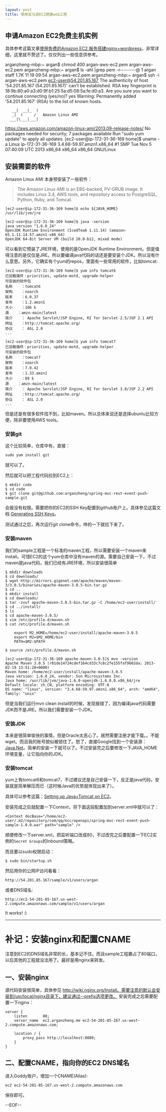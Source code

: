 ```yaml
---
layout: post
title: 使用亚马逊EC2搭建web工程
---
```



申请Amazon EC2免费主机实例
------------------------

具体参考这篇文章[使用免费的Amazon EC2 服务搭建nginx+wordpress](http://www.hiyangqi.com/linux/use-amazon-ec2-and-nginx-to-launch-wordpress.html)，非常详细，这里就不赘述了。仅仅列出一些信息供参考。


arganzheng-mbp:~ argan$ chmod 400 argan-aws-ec2.pem argan-aws-ec2.pem 
arganzheng-mbp:~ argan$ ls -ahl |grep pem
-r--------@  1 argan  staff   1.7K 11 19 09:54 argan-aws-ec2.pem
arganzheng-mbp:~ argan$ ssh -i argan-aws-ec2.pem ec2-user@54.201.85.167
The authenticity of host '54.201.85.167 (54.201.85.167)' can't be established.
RSA key fingerprint is 18:9b:80:a0:a3:d0:9f:b1:25:5a:d5:08:5a:fe:d0:a3.
Are you sure you want to continue connecting (yes/no)? yes
Warning: Permanently added '54.201.85.167' (RSA) to the list of known hosts.

       __|  __|_  )
       _|  (     /   Amazon Linux AMI
      ___|\___|___|

https://aws.amazon.com/amazon-linux-ami/2013.09-release-notes/
No packages needed for security; 7 packages available
Run "sudo yum update" to apply all updates.
[ec2-user@ip-172-31-36-169 home]$ uname -a
Linux ip-172-31-36-169 3.4.68-59.97.amzn1.x86_64 #1 SMP Tue Nov 5 07:40:09 UTC 2013 x86_64 x86_64 x86_64 GNU/Linux


安装需要的软件
------------


Amazon Linux AMI 本身预安装了一些软件：

> The Amazon Linux AMI is an EBS-backed, PV-GRUB image. It includes Linux 3.4, AWS tools, and repository access to PostgreSQL, Python, Ruby, and Tomcat.


	[ec2-user@ip-172-31-36-169 home]$ echo ${JAVA_HOME}
	/usr/lib/jvm/jre

	[ec2-user@ip-172-31-36-169 home]$ java -version
	java version "1.6.0_24"
	OpenJDK Runtime Environment (IcedTea6 1.11.14) (amazon-65.1.11.14.57.amzn1-x86_64)
	OpenJDK 64-Bit Server VM (build 20.0-b12, mixed mode)


可以看到它预装了JRE环境，使用的是OpenJDK Runtime Environment。但是值得注意的是仅仅是JRE。所以要编译java代码的话还是要安装个JDK。所以没有什么意思。另外，它确实有个yum的repos，里面有一些常用的软件，比如tomcat:

	[ec2-user@ip-172-31-36-169 home]$ yum info tomcat6
	已加载插件：priorities, update-motd, upgrade-helper
	可安装的软件包
	名称    ：tomcat6
	架构    ：noarch
	版本    ：6.0.37
	发布    ：1.2.amzn1
	大小    ：106 k
	源    ：amzn-main/latest
	简介    ： Apache Servlet/JSP Engine, RI for Servlet 2.5/JSP 2.1 API
	网址    ：http://tomcat.apache.org/
	协议    ： ASL 2.0
	...

	[ec2-user@ip-172-31-36-169 home]$ yum info tomcat7
	已加载插件：priorities, update-motd, upgrade-helper
	可安装的软件包
	名称    ：tomcat7
	架构    ：noarch
	版本    ：7.0.42
	发布    ：1.33.amzn1
	大小    ：89 k
	源    ：amzn-main/latest
	简介    ： Apache Servlet/JSP Engine, RI for Servlet 3.0/JSP 2.2 API
	网址    ：http://tomcat.apache.org/
	协议    ： ASL 2.0
	...

但是还是有很多软件找不到，比如maven。所以总体来说还是选择ubuntu比较方便，除非要使用AWS tools。


### 安装git

这个比较简单，仓库中有，直接：

	sudo yum install git

就可以了。

然后就可以把工程代码拉到EC2上：

	$ mkdir code
    $ cd code 
    $ git clone git@github.com:arganzheng/spring-mvc-rest-event-push-sample.git

会报没有权限。需要把你的EC2的SSH Key配置到github账户上。具体参见这篇文档 [Generating SSH Keys](https://help.github.com/articles/generating-ssh-keys)。

测试通过之后，再次运行git clone命令，哗的一下就拉下来了。

### 安装maven

我们的sample工程是一个标准的maven工程，所以需要安装一个maven来install。可惜EC2的这个yum仓库中没有maven的源。需要自己安装一下，不过maven是java代码，我们已经有JRE环境，所以安装很简单

    $ mkdir downloads
    $ cd downloads/
    $ wget http://mirrors.gigenet.com/apache/maven/maven-3/3.0.5/binaries/apache-maven-3.0.5-bin.tar.gz
    $ cd ..
    $ mkdir install
    $ cd downloads/
    $ tar -zxvf apache-maven-3.0.5-bin.tar.gz -C /home/ec2-user/install/
    $ cd ../install/
    $ ls
    $ cd apache-maven-3.0.5/
    $ vim /etc/profile.d/maven.sh
    $ cat /etc/profile.d/maven.sh

		export M2_HOME=/home/ec2-user/install/apache-maven-3.0.5
		export M2=$M2_HOME/bin
		PATH=$M2:$PATH 

    $ source /etc/profile.d/maven.sh

	[ec2-user@ip-172-31-36-169 apache-maven-3.0.5]$ mvn -version
	Apache Maven 3.0.5 (r01de14724cdef164cd33c7c8c2fe155faf9602da; 2013-02-19 13:51:28+0000)
	Maven home: /home/ec2-user/install/apache-maven-3.0.5
	Java version: 1.6.0_24, vendor: Sun Microsystems Inc.
	Java home: /usr/lib/jvm/java-1.6.0-openjdk-1.6.0.0.x86_64/jre
	Default locale: zh_CN, platform encoding: UTF-8
	OS name: "linux", version: "3.4.68-59.97.amzn1.x86_64", arch: "amd64", family: "unix"

但是当我们运行mvn clean install的时候，发现报错了，因为编译java代码需要JDK而不是JRE。所以我们需要安装一个JDK。


### 安装JDK

本来是很简单愉快的事情，但是Oracle太恶心了。居然需要注册才能下载。。不能wget。而且我的账号貌似被锁住了。怒了，直接Google找到一个安装源：[Java.Net](https://jdk6.java.net/download.html)。简单的安装一下就可以了。不过安装完之后要修改一下JAVA_HOME环境变量，让它指向你的JDK。

### 安装tomcat

yum上有tomcat6和tomcat7，不过建议还是自己安装一下，反正是java代码，安装就是简单解压而已（这时候Java的优势就体现出来了）。

具体可以参考这篇：[Setting up Java+Tomcat on EC2](https://sites.google.com/site/amistrongeryet/setting-up-java-tomcat-on-ec2)。

安装完成之后就配置一下Context，将下面这段配置加到server.xml中就可以了：

	<Context docBase="/home/ec2-user/.m2/repository/com/qq/ecc/openapi/spring-mvc-rest-event-push-sample-1.0.0.war" path="sample" />

顺便修改一下server.xml，把监听端口改成80，不过改完之后要配置一下EC2实例的`Secret Groups`的Inbound策略。

而且要以sudo权限启动：

    $ sudo bin/startup.sh

然后用你的公网IP访问看看：

	http://54.201.85.167/sample/v1/users/argan

或者DNS域名:

	http://ec2-54-201-85-167.us-west-2.compute.amazonaws.com/sample/v1/users/argan


It works! :)


----


补记：安装nginx和配置CNAME
=========================


注意到EC2的DNS域名非常的长，基本记不住。而且sample工程霸占了80端口，以后其他的工程就没法用了。最好是用nginx来转发。

一、安装nginx
-------------


源代码安装很简单，具体参见 http://wiki.nginx.org/Install。需要注意的默认会安装到/usr/local/nginx目录下，建议通过--prefix选项更改。
安装完成之后需要配置一下nginx：

	server {
        listen       80;
        server_name  ec2.arganzheng.me ec2-54-201-85-167.us-west-2.compute.amazonaws.com; 

        location / {
            proxy_pass http://localhost:8080;
        }
    }

    
二、配置CNAME，指向你的EC2 DNS域名
----------------------------------


进入Goddy账户，增加一个CNAME(Alias):

    ec2 ec2-54-201-85-167.us-west-2.compute.amazonaws.com
    
保存即可。

--EOF--

